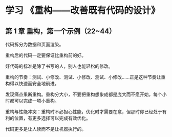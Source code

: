# 学习 《重构——改善既有代码的设计》

## 第 1 章 重构，第一个示例（22~44）

代码拆分为数据和页面渲染。

重构后的代码一定要保证比重构前的好。

好代码的标准是除了书写的人，别人也能轻松的修改。

重构的节奏：测试、小修改、测试、小修改、测试、小修改……正是这种节奏让重构得以快速而安全地前进。

发现痛点果断重构。重构分大小，不要把重构想象成都是庞大而不愿开始，每个小时都可以完成一项小重构。

重构与性能冲突：重构时不必担心性能，优化时才需要在意，但那时你已经处于有利的位置，有更多选择可以完成有效优化。

代码更多是让人读而不是让机器执行的。
